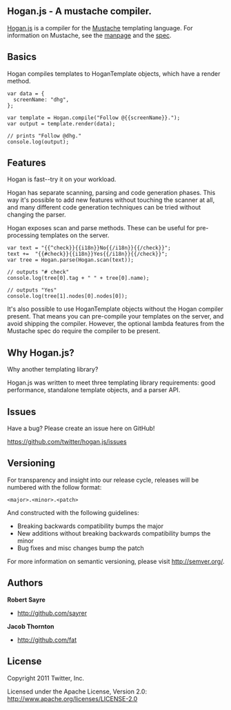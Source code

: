 ## Hogan.js - A mustache compiler.

[Hogan.js](http://twitter.github.com/hogan.js/) is a compiler for the
[Mustache](http://mustache.github.com/) templating language. For information
on Mustache, see the [manpage](http://mustache.github.com/mustache.5.html) and
the [spec](https://github.com/mustache/spec).

## Basics

Hogan compiles templates to HoganTemplate objects, which have a render method.

    var data = {
      screenName: "dhg",
    };

    var template = Hogan.compile("Follow @{{screenName}}.");
    var output = template.render(data);

    // prints "Follow @dhg."
    console.log(output);

## Features

Hogan is fast--try it on your workload.

Hogan has separate scanning, parsing and code generation phases. This way it's
possible to add new features without touching the scanner at all, and many
different code generation techniques can be tried without changing the parser.

Hogan exposes scan and parse methods. These can be useful for
pre-processing templates on the server.

    var text = "{{^check}}{{i18n}}No{{/i18n}}{{/check}}";
    text +=  "{{#check}}{{i18n}}Yes{{/i18n}}{{/check}}";
    var tree = Hogan.parse(Hogan.scan(text));

    // outputs "# check"
    console.log(tree[0].tag + " " + tree[0].name);

    // outputs "Yes"
    console.log(tree[1].nodes[0].nodes[0]);

It's also possible to use HoganTemplate objects without the Hogan compiler
present. That means you can pre-compile your templates on the server, and
avoid shipping the compiler. However, the optional lambda features from the
Mustache spec do require the compiler to be present.

## Why Hogan.js?

Why another templating library?

Hogan.js was written to meet three templating library requirements: good
performance, standalone template objects, and a parser API.

## Issues

Have a bug? Please create an issue here on GitHub!

https://github.com/twitter/hogan.js/issues

## Versioning

For transparency and insight into our release cycle, releases will be numbered with the follow format:

`<major>.<minor>.<patch>`

And constructed with the following guidelines:

* Breaking backwards compatibility bumps the major
* New additions without breaking backwards compatibility bumps the minor
* Bug fixes and misc changes bump the patch

For more information on semantic versioning, please visit http://semver.org/.

## Authors

**Robert Sayre**

+ http://github.com/sayrer

**Jacob Thornton**

+ http://github.com/fat

## License

Copyright 2011 Twitter, Inc.

Licensed under the Apache License, Version 2.0: http://www.apache.org/licenses/LICENSE-2.0